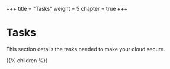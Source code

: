 +++
title = "Tasks"
weight = 5
chapter = true
+++


# Tasks
This section details the tasks needed to make your cloud secure.

{{% children %}}
